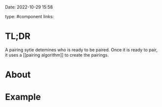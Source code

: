 Date: 2022-10-29 15:58

type: #component
links: 

# TL;DR
A pairing sytle detemines who is ready to be paired. Once it is ready to pair, it uses a [[pairing algorithm]] to create the pairings.

# About


# Example

